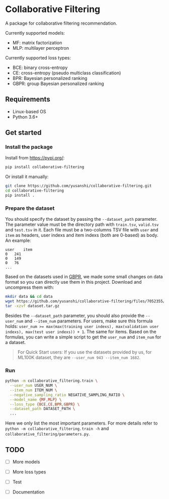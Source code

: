 # Collaborative Filtering

A package for collaborative filtering recommendation.



Currently supported models:

- MF: matrix factorization
- MLP: multilayer perceptron



Currently supported loss types:

- BCE: binary cross-entropy
- CE: cross-entropy (pseudo multiclass classification)
- BPR: Bayesian personalized ranking
- GBPR: group Bayesian personalized ranking

## Requirements

- Linux-based OS
- Python 3.6+


## Get started

### Install the package

Install from <https://pypi.org/>:

```bash
pip install collaborative-filtering
```

Or install it manually:

```bash
git clone https://github.com/yusanshi/collaborative-filtering.git
cd collaborative-filtering
pip install .
```

### Prepare the dataset

You should specify the dataset by passing the `--dataset_path` parameter. The parameter value must be the directory path with `train.tsv`, `valid.tsv` and `test.tsv` in it. Each file must be a two-columns TSV file with `user` and `item` as headers, user indexs and item indexs (both are 0-based) as body. An example:
```tsv
user	item
0	241
0	149
0	76
...
```

Based on the datasets used in [GBPR](https://citeseerx.ist.psu.edu/viewdoc/download?doi=10.1.1.415.9378&rep=rep1&type=pdf), we made some small changes on data format so you can directly use them in this project. Download and uncompress them with:
```bash
mkdir data && cd data
wget https://github.com/yusanshi/collaborative-filtering/files/7052355/dataset.tar.gz
tar -xzvf dataset.tar.gz
```

Besides the `--dataset_path` parameter, you should also provide the `--user_num` and `--item_num` parameters. For users, make sure this formula holds: `user_num >= max(max(training user indexs), max(validation user indexs), max(test user indexs)) + 1`. The same for items. Based on the formulas, you can write a simple script to get the `user_num` and `item_num` for a dataset.

> For Quick Start users: If you use the datasets provided by us, for ML100K dataset, they are `--user_num 943 --item_num 1682`.

### Run

```bash
python -m collaborative_filtering.train \
  --user_num USER_NUM \
  --item_num ITEM_NUM \
  --negative_sampling_ratio NEGATIVE_SAMPLING_RATIO \
  --model_name {MF,MLP} \
  --loss_type {BCE,CE,BPR,GBPR} \
  --dataset_path DATASET_PATH \
  ...
```
Here we only list the most important parameters. For more details refer to `python -m collaborative_filtering.train -h` and `collaborative_filtering/parameters.py`.

## TODO

- [ ] More models
- [ ] More loss types
- [ ] Test
- [ ] Documentation

